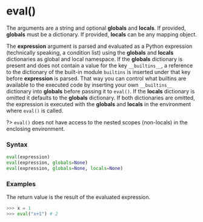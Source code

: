 # eval()
The arguments are a string and optional **globals** and **locals**. If provided, **globals** must be a dictionary. If provided, **locals** can be any mapping object.

The **expression** argument is parsed and evaluated as a Python expression (technically speaking, a condition list) using the **globals** and **locals** dictionaries as global and local namespace. If the **globals** dictionary is present and does not contain a value for the key `__builtins__`, a reference to the dictionary of the built-in module `builtins` is inserted under that key before **expression** is parsed. That way you can control what builtins are available to the executed code by inserting your own `__builtins__` dictionary into **globals** before passing it to `eval()`. If the **locals** dictionary is omitted it defaults to the **globals** dictionary. If both dictionaries are omitted, the expression is executed with the **globals** and **locals** in the environment where `eval()` is called. 

?> `eval()` does not have access to the nested scopes (non-locals) in the enclosing environment.

### Syntax
```python
eval(expression)
eval(expression, globals=None)
eval(expression, globals=None, locals=None)
```

### Examples
The return value is the result of the evaluated expression.
```python
>>> x = 1
>>> eval("x+1") # 2
```